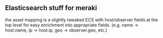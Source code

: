 ## Elasticsearch stuff for meraki

the asset mapping is a slightly tweaked ECS with host/observer fields at the top level for easy enrichment
into appropriate fields. (e.g. name -> host.name, ip -> host.ip, geo -> observer.geo, etc.)
